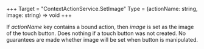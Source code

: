 +++
Target = "ContextActionService.SetImage"
Type = (actionName: string, image: string) => void
+++

If _actionName_ key contains a bound action, then _image_ is set as the image of the touch button. Does nothing if a touch button was not created. No guarantees are made whether image will be set when button is manipulated.
